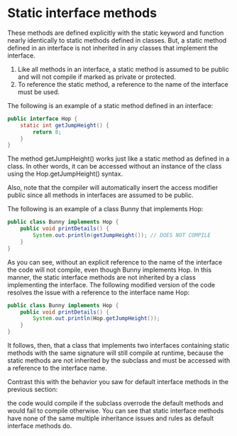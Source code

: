 # Static interface methods

These methods are defined explicitly with the static keyword and function nearly identically to static methods defined in classes. But, a static method defined in an interface is not inherited in any classes that implement the interface.

1. Like all methods in an interface, a static method is assumed to be public and will not compile if marked as private or protected.
1. To reference the static method, a reference to the name of the interface must be used.

The following is an example of a static method defined in an interface:

```Java
public interface Hop {
    static int getJumpHeight() {
        return 8;
    }
}
```

The method getJumpHeight() works just like a static method as defined in a class. In other words, it can be accessed without an instance of the class using the Hop.getJumpHeight() syntax.

Also, note that the compiler will automatically insert the access modifier public since all methods in interfaces are assumed to be public.

The following is an example of a class Bunny that implements Hop:

```Java
public class Bunny implements Hop {
    public void printDetails() {
        System.out.println(getJumpHeight()); // DOES NOT COMPILE
    }
}
```

As you can see, without an explicit reference to the name of the interface the code will not compile, even though Bunny implements Hop. In this manner, the static interface methods are not inherited by a class implementing the interface. The following modified version of the code resolves the issue with a reference to the interface name Hop:

```Java
public class Bunny implements Hop {
    public void printDetails() {
        System.out.println(Hop.getJumpHeight());
    }
}
```

It follows, then, that a class that implements two interfaces containing static methods with the same signature will still compile at runtime, because the static methods are not inherited by the subclass and must be accessed with a reference to the interface name.

Contrast this with the behavior you saw for default interface methods in the previous section:

the code would compile if the subclass overrode the default methods and would fail to compile otherwise. You can see that static interface methods have none of the same multiple inheritance issues and rules as default interface methods do.

